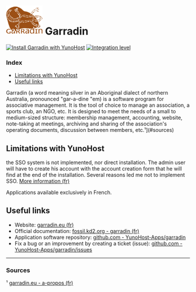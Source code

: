 # <img src="/images/garradin_logo.svg" height="80px" alt="Garradin's logo"> Garradin

[![Install Garradin with YunoHost](https://install-app.yunohost.org/install-with-yunohost.png)](https://install-app.yunohost.org/?app=garradin) [![Integration level](https://dash.yunohost.org/integration/garradin.svg)](https://dash.yunohost.org/appci/app/garradin)

### Index

- [Limitations with YunoHost](#limitations-with-yunohost)
- [Useful links](#useful-links)

Garradin (a word meaning silver in an Aboriginal dialect of northern Australia, pronounced "gar-a-dine "em) is a software program for associative management. It is the tool of choice to manage an association, a sports club, an NGO, etc. It is designed to meet the needs of a small to medium-sized structure: membership management, accounting, website, note-taking at meetings, archiving and sharing of the association's operating documents, discussion between members, etc.¹](#sources)

## Limitations with YunoHost

the SSO system is not implemented, nor direct installation. The admin user will have to create his account with the account creation form that he will find at the end of the installation. Several reasons led me not to implement SSO. [More information (fr)](https://github.com/YunoHost-Apps/garradin_ynh#probl%C3%A8mes--avertissements-)

Applications available exclusively in French.

## Useful links

+ Website: [garradin.eu (fr)](https://garradin.eu)
+ Official documentation: [fossil.kd2.org - garradin (fr)](https://fossil.kd2.org/garradin/wiki?name=Garradin)
+ Application software repository: [github.com - YunoHost-Apps/garradin](https://github.com/YunoHost-Apps/garradin_ynh)
+ Fix a bug or an improvement by creating a ticket (issue): [github.com - YunoHost-Apps/garradin/issues](https://github.com/YunoHost-Apps/garradin_ynh/issues)

------

### Sources

¹ [garradin.eu - a-propos (fr)](https://garradin.eu/a-propos/)
